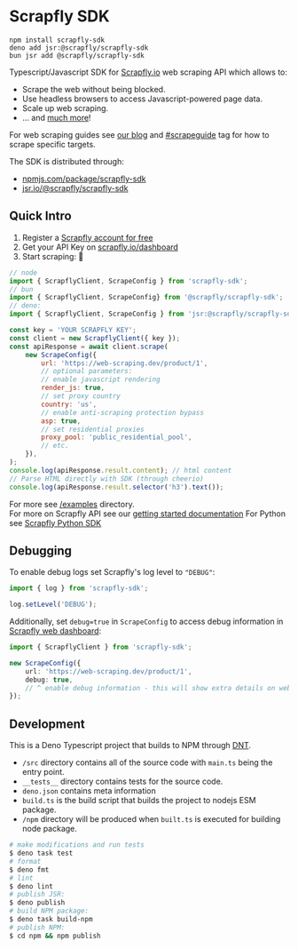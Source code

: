 # Scrapfly SDK

`npm install scrapfly-sdk`  
`deno add jsr:@scrapfly/scrapfly-sdk`  
`bun jsr add @scrapfly/scrapfly-sdk`  

Typescript/Javascript SDK for [Scrapfly.io](https://scrapfly.io/) web scraping API which allows to:

-   Scrape the web without being blocked.
-   Use headless browsers to access Javascript-powered page data.
-   Scale up web scraping.
-   ... and [much more](https://scrapfly.io/docs/scrape-api/getting-started)!

For web scraping guides see [our blog](https://scrapfly.io/blog/) and [#scrapeguide](https://scrapfly.io/blog/tag/scrapeguide/) tag for how to scrape specific targets.

The SDK is distributed through:
- [npmjs.com/package/scrapfly-sdk](https://www.npmjs.com/package/scrapfly-sdk)
- [jsr.io/@scrapfly/scrapfly-sdk](https://jsr.io/@scrapfly/scrapfly-sdk)

## Quick Intro

1. Register a [Scrapfly account for free](https://scrapfly.io/register)
2. Get your API Key on [scrapfly.io/dashboard](https://scrapfly.io/dashboard)
3. Start scraping: 🚀

```javascript
// node 
import { ScrapflyClient, ScrapeConfig } from 'scrapfly-sdk';
// bun
import { ScrapflyClient, ScrapeConfig} from '@scrapfly/scrapfly-sdk';
// deno: 
import { ScrapflyClient, ScrapeConfig } from 'jsr:@scrapfly/scrapfly-sdk';

const key = 'YOUR SCRAPFLY KEY';
const client = new ScrapflyClient({ key });
const apiResponse = await client.scrape(
    new ScrapeConfig({
        url: 'https://web-scraping.dev/product/1',
        // optional parameters:
        // enable javascript rendering
        render_js: true,
        // set proxy country
        country: 'us',
        // enable anti-scraping protection bypass
        asp: true,
        // set residential proxies
        proxy_pool: 'public_residential_pool',
        // etc.
    }),
);
console.log(apiResponse.result.content); // html content
// Parse HTML directly with SDK (through cheerio)
console.log(apiResponse.result.selector('h3').text());
```

For more see [/examples](/examples/) directory.  
For more on Scrapfly API see our [getting started documentation](https://scrapfly.io/docs/scrape-api/getting-started)
For Python see [Scrapfly Python SDK](https://github.com/scrapfly/python-scrapfly)

## Debugging

To enable debug logs set Scrapfly's log level to `"DEBUG"`:

```javascript
import { log } from 'scrapfly-sdk';

log.setLevel('DEBUG');
```

Additionally, set `debug=true` in `ScrapeConfig` to access debug information in [Scrapfly web dashboard](https://scrapfly.io/dashboard):

```typescript
import { ScrapflyClient } from 'scrapfly-sdk';

new ScrapeConfig({
    url: 'https://web-scraping.dev/product/1',
    debug: true,
    // ^ enable debug information - this will show extra details on web dashboard
});
```

## Development

This is a Deno Typescript project that builds to NPM through [DNT](https://github.com/denoland/dnt).

- `/src` directory contains all of the source code with `main.ts` being the entry point.
- `__tests__` directory contains tests for the source code.
- `deno.json` contains meta information
- `build.ts` is the build script that builds the project to nodejs ESM package.
- `/npm` directory will be produced when `built.ts` is executed for building node package.

```bash
# make modifications and run tests
$ deno task test
# format
$ deno fmt
# lint
$ deno lint
# publish JSR:
$ deno publish
# build NPM package:
$ deno task build-npm
# publish NPM:
$ cd npm && npm publish
```